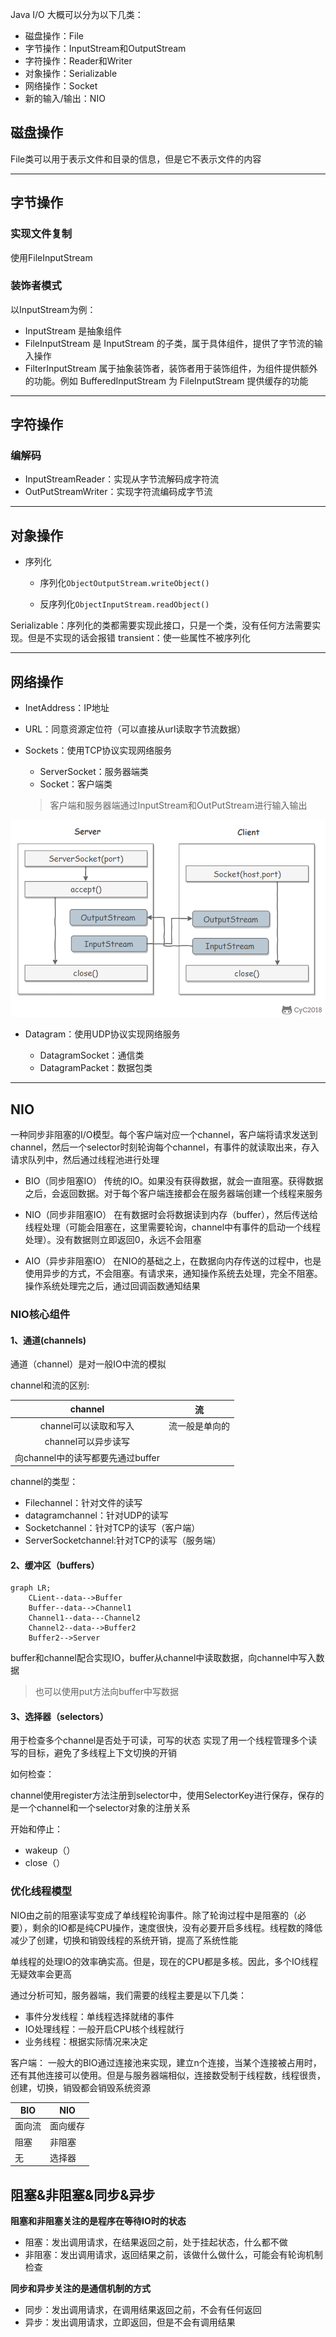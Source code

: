 Java I/O 大概可以分为以下几类：

*	磁盘操作：File
*	字节操作：InputStream和OutputStream
*	字符操作：Reader和Writer
*	对象操作：Serializable
*	网络操作：Socket
*	新的输入/输出：NIO

## 磁盘操作

File类可以用于表示文件和目录的信息，但是它不表示文件的内容

***

## 字节操作

### 实现文件复制

使用FileInputStream

### 装饰者模式

以InputStream为例：

*	InputStream 是抽象组件
*	FileInputStream 是 InputStream 的子类，属于具体组件，提供了字节流的输入操作
*	FilterInputStream 属于抽象装饰者，装饰者用于装饰组件，为组件提供额外的功能。例如 BufferedInputStream 为 FileInputStream 提供缓存的功能

***

## 字符操作

### 编解码

*	InputStreamReader：实现从字节流解码成字符流
*	OutPutStreamWriter：实现字符流编码成字节流

***

## 对象操作

*	序列化
	*	序列化`ObjectOutputStream.writeObject()`

	*	反序列化`ObjectInputStream.readObject()`

Serializable：序列化的类都需要实现此接口，只是一个类，没有任何方法需要实现。但是不实现的话会报错
transient：使一些属性不被序列化

***

## 网络操作

*	InetAddress：IP地址

*	URL：同意资源定位符（可以直接从url读取字节流数据）

*	Sockets：使用TCP协议实现网络服务

	*	ServerSocket：服务器端类
	*	Socket：客户端类

	>客户端和服务器端通过InputStream和OutPutStream进行输入输出

![Server和Client通过Socket通信.png](.\Server和Client通过Socket通信.png)

*	Datagram：使用UDP协议实现网络服务

    *	DatagramSocket：通信类
    *	DatagramPacket：数据包类

***

## NIO

一种同步非阻塞的I/O模型。每个客户端对应一个channel，客户端将请求发送到channel，然后一个selector时刻轮询每个channel，有事件的就读取出来，存入请求队列中，然后通过线程池进行处理

*	BIO（同步阻塞IO）
	传统的IO。如果没有获得数据，就会一直阻塞。获得数据之后，会返回数据。对于每个客户端连接都会在服务器端创建一个线程来服务

*	NIO（同步非阻塞IO）
	在有数据时会将数据读到内存（buffer），然后传送给线程处理（可能会阻塞在，这里需要轮询，channel中有事件的启动一个线程处理）。没有数据则立即返回0，永远不会阻塞

*	AIO（异步非阻塞IO）
	在NIO的基础之上，在数据向内存传送的过程中，也是使用异步的方式，不会阻塞。有请求来，通知操作系统去处理，完全不阻塞。操作系统处理完之后，通过回调函数通知结果

### NIO核心组件

#### 1、通道(channels)

通道（channel）是对一般IO中流的模拟

channel和流的区别:

channel|流
:---:|:---:
channel可以读取和写入|流一般是单向的
channel可以异步读写|
向channel中的读写都要先通过buffer|

channel的类型：

*	Filechannel：针对文件的读写
*	datagramchannel：针对UDP的读写
*	Socketchannel：针对TCP的读写（客户端）
*	ServerSocketchannel:针对TCP的读写（服务端）

#### 2、缓冲区（buffers）

~~~mermaid
graph LR;
	CLient--data-->Buffer
	Buffer--data-->Channel1
    Channel1--data---Channel2
    Channel2--data-->Buffer2
    Buffer2-->Server
~~~

buffer和channel配合实现IO，buffer从channel中读取数据，向channel中写入数据
>也可以使用put方法向buffer中写数据

#### 3、选择器（selectors）

用于检查多个channel是否处于可读，可写的状态
实现了用一个线程管理多个读写的目标，避免了多线程上下文切换的开销

如何检查：

channel使用register方法注册到selector中，使用SelectorKey进行保存，保存的是一个channel和一个selector对象的注册关系

开始和停止：

*	wakeup（）
*	close（）

### 优化线程模型

NIO由之前的阻塞读写变成了单线程轮询事件。除了轮询过程中是阻塞的（必要），剩余的IO都是纯CPU操作，速度很快，没有必要开启多线程。线程数的降低减少了创建，切换和销毁线程的系统开销，提高了系统性能

单线程的处理IO的效率确实高。但是，现在的CPU都是多核。因此，多个IO线程无疑效率会更高

通过分析可知，服务器端，我们需要的线程主要是以下几类：

*	事件分发线程：单线程选择就绪的事件
*	IO处理线程：一般开启CPU核个线程就行
*	业务线程：根据实际情况来决定

客户端：
一般大的BIO通过连接池来实现，建立n个连接，当某个连接被占用时，还有其他连接可以使用。但是与服务器端相似，连接数受制于线程数，线程很贵，创建，切换，销毁都会销毁系统资源

BIO|NIO
--|--
面向流|面向缓存
阻塞|非阻塞
无|选择器


## 阻塞&非阻塞&同步&异步

**阻塞和非阻塞关注的是程序在等待IO时的状态**

*	阻塞：发出调用请求，在结果返回之前，处于挂起状态，什么都不做
*	非阻塞：发出调用请求，返回结果之前，该做什么做什么，可能会有轮询机制检查

**同步和异步关注的是通信机制的方式**

*	同步：发出调用请求，在调用结果返回之前，不会有任何返回
*	异步：发出调用请求，立即返回，但是不会有调用结果